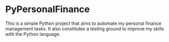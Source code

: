 # PyPersonalFinance

This is a simple Python project that aims to automate my personal finance management tasks.
It also constitutes a testing ground to improve my skills with the Python language.
